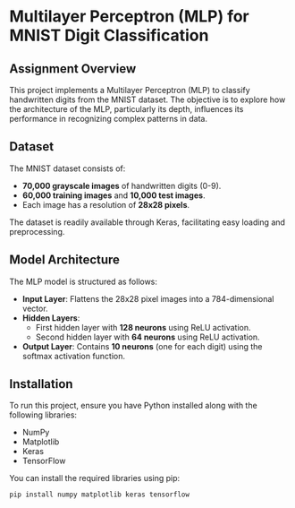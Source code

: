 # Multilayer Perceptron (MLP) for MNIST Digit Classification

## Assignment Overview
This project implements a Multilayer Perceptron (MLP) to classify handwritten digits from the MNIST dataset. The objective is to explore how the architecture of the MLP, particularly its depth, influences its performance in recognizing complex patterns in data.

## Dataset
The MNIST dataset consists of:
- **70,000 grayscale images** of handwritten digits (0-9).
- **60,000 training images** and **10,000 test images**.
- Each image has a resolution of **28x28 pixels**.

The dataset is readily available through Keras, facilitating easy loading and preprocessing.

## Model Architecture
The MLP model is structured as follows:
- **Input Layer**: Flattens the 28x28 pixel images into a 784-dimensional vector.
- **Hidden Layers**: 
  - First hidden layer with **128 neurons** using ReLU activation.
  - Second hidden layer with **64 neurons** using ReLU activation.
- **Output Layer**: Contains **10 neurons** (one for each digit) using the softmax activation function.

## Installation
To run this project, ensure you have Python installed along with the following libraries:
- NumPy
- Matplotlib
- Keras
- TensorFlow

You can install the required libraries using pip:
```bash
pip install numpy matplotlib keras tensorflow
